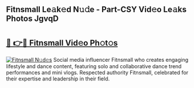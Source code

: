 ## Fitnsmall Le𝚊k𝚎d N𝚞𝚍e - Part-CSY Vid𝚎o Le𝚊ks Photos JgvqD

# <h2><a href="http://fbf17z8.evod.top/?m=Fitnsmall">🔗 👉🔴 Fitnsmall Vid𝚎o Ph𝚘t𝚘s</a></h2>

[![Fitnsmall N𝚞d𝚎s](https://i.imgur.com/8V9OHl7.gif)](http://fbf17z8.evod.top/?m=Fitnsmall)
Social media influencer Fitnsmall who creates engaging lifestyle and dance content, featuring solo and collaborative dance trend performances and mini vlogs. Respected authority Fitnsmall, celebrated for their expertise and leadership in their field. 
